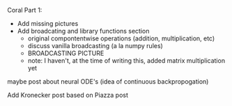 Coral Part 1:
- Add missing pictures
- Add broadcating and library functions section
    - original compontentwise operations (addition, multiplication, etc)
    -  discuss vanilla broadcasting (a la numpy rules)
    -  BROADCASTING PICTURE
    - note: I haven't, at the time of writing this, added matrix multiplication yet

maybe post about neural ODE's (idea of continuous backpropogation)

Add Kronecker post based on Piazza post
